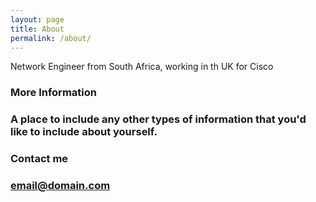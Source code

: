 ```yaml
---
layout: page
title: About
permalink: /about/
---
```


Network Engineer from South Africa, working in th UK for Cisco

### More Information

### A place to include any other types of information that you'd like to include about yourself.

### Contact me

### [email@domain.com](mailto:jacbulpin@gmail.com)
